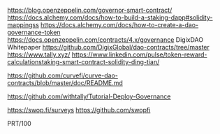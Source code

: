 https://blog.openzeppelin.com/governor-smart-contract/
https://docs.alchemy.com/docs/how-to-build-a-staking-dapp#solidity-mappingss
https://docs.alchemy.com/docs/how-to-create-a-dao-governance-token
https://docs.openzeppelin.com/contracts/4.x/governance
DigixDAO Whitepaper
https://github.com/DigixGlobal/dao-contracts/tree/master
https://www.tally.xyz/
https://www.linkedin.com/pulse/token-reward-calculationstaking-smart-contract-solidity-ding-tian/

https://github.com/curvefi/curve-dao-contracts/blob/master/doc/README.md

https://github.com/withtally/Tutorial-Deploy-Governance


https://swop.fi/surveys
https://github.com/swopfi


PRT/100

